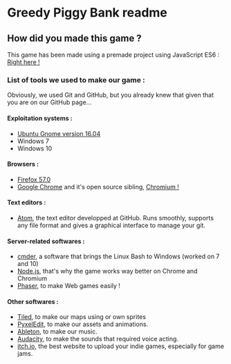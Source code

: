 # Greedy Piggy Bank readme

## How did you made this game ?
This game has been made using a premade project using JavaScript ES6 : [Right here !](https://github.com/lean/phaser-es6-webpack)

### List of tools we used to make our game :
Obviously, we used Git and GitHub, but you already knew that given that you are on our GitHub page...

#### Exploitation systems :
* [Ubuntu Gnome version 16.04](https://ubuntugnome.org/)
* Windows 7
* Windows 10

#### Browsers :
* [Firefox 57.0](https://www.mozilla.org/en-US/firefox/)
* [Google Chrome](www.google.fr/chrome) and it's open source sibling, [Chromium !](https://www.chromium.org/)

#### Text editors :
* [Atom](http://atom.io), the text editor developped at GitHub. Runs smoothly, supports any file format and gives a graphical interface to manage your git.

#### Server-related softwares :
* [cmder](http://cmder.net/), a software that brings the Linux Bash to Windows (worked on 7 and 10)
* [Node.js](https://nodejs.org/en/), that's why the game works way better on Chrome and Chromium
* [Phaser](https://phaser.io/), to make Web games easily !

#### Other softwares :
* [Tiled](http://www.mapeditor.org/), to make our maps using or own sprites
* [PyxelEdit](http://pyxeledit.com/), to make our assets and animations.
* [Ableton](https://www.ableton.com/), to make our music.
* [Audacity](http://www.audacityteam.org/download/), to make the sounds that required voice acting.
* [itch.io](http://www.itch.io), the best website to upload your indie games, especially for game jams.
